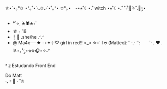 ✮⋆˙⋆｡°✩ ⋆⁺｡˚⋆˙‧₊✩₊‧˙⋆˚｡⁺⋆ ✩°｡⋆
⠀-⋆⭒˚☾⋆.˚ witch ⋆⭒˚☾⋆.˚
˚˖𓍢ִ໋🌷͙֒✧˚.🎀༘⋆
-  °`⟡ ִ ࣪✮🕷✮⋆˙
-  ☆﹕16
-  ┊ 🎸 .she/he .ᐟ.ᐟ
- @ Ma4x──★ 
-⋆✦⊹♡ girl in red!! >_<
✮⋆˙ I 𖹭 (Matteo):¨ ·.· ¨:
⠀               ⠀`· . ♥︎
ִ ࣪𖤐⋆｡˚༘⋆𖦹✮🎧⋆✧˖°

ᶻ 𝗓  Estudando Front End

 Do Matt     
 ‧₊ ᵎᵎ 🍒 ⋅ ˚✮

<img align="center" alt="" src="https://github.com/user-attachments/assets/b422c292-862b-4fd6-bac7-97257b6e522c">
